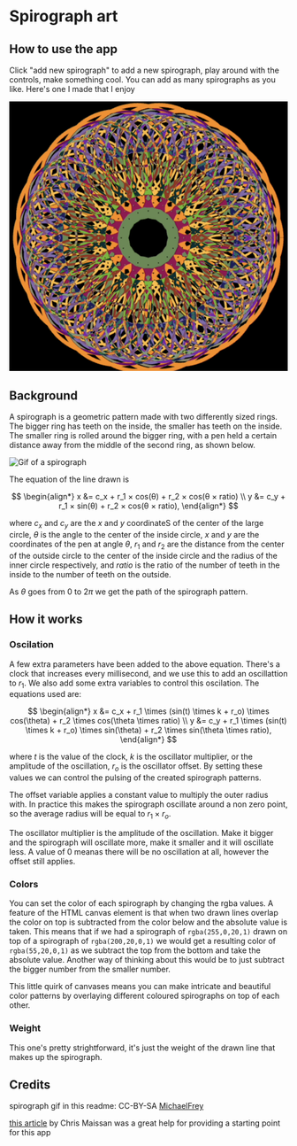 # Spirograph art

## How to use the app

Click "add new spirograph" to add a new spirograph, play around with the controls, make something cool. You can add as many spirographs as you like. Here's one I made that I enjoy

![example generated spirograph art](./example.png)

## Background

A spirograph is a geometric pattern made with two differently sized rings. The bigger ring has teeth on the inside, the smaller has teeth on the inside. The smaller ring is rolled around the bigger ring, with a pen held a certain distance away from the middle of the second ring, as shown below.

![Gif of a spirograph](https://upload.wikimedia.org/wikipedia/commons/c/c1/Spiograph_Animation.gif)

The equation of the line drawn is 

$$
\begin{align*}
x &= c_x + r_1 × cos(θ) + r_2 × cos(θ × ratio) \\
y &= c_y + r_1 × sin(θ) + r_2 × cos(θ × ratio),
\end{align*}
$$

where $c_x$ and $c_y$ are the $x$ and $y$ coordinateS of the center of the large circle, $θ$ is the angle to the center of the inside circle, $x$ and $y$ are the coordinates of the pen at angle $θ$, $r_1$ and $r_2$ are the distance from the center of the outside circle to the center of the inside circle and the radius of the inner circle respectively, and $ratio$ is the ratio of the number of teeth in the inside to the number of teeth on the outside. 

As $\theta$ goes from $0$ to $2\pi$ we get the path of the spirograph pattern.

## How it works

### Oscilation

A few extra parameters have been added to the above equation. There's a clock that increases every millisecond, and we use this to add an oscillattion to $r_1$. We also add some extra variables to control this oscilation. The equations used are:

$$
\begin{align*}
x &= c_x + r_1 \times (sin(t) \times k + r_o) \times cos(\theta) + r_2 \times cos(\theta \times ratio) \\
      y &= c_y + r_1 \times (sin(t) \times k + r_o) \times sin(\theta) + r_2 \times sin(\theta \times ratio),
\end{align*}
$$

where $t$ is the value of the clock, $k$ is the oscillator multiplier, or the amplitude of the oscillation, $r_o$ is the oscillator offset. By setting these values we can control the pulsing of the created spirograph patterns.

The offset variable applies a constant value to multiply the outer radius with. In practice this makes the spirograph oscillate around a non zero point, so the average radius will be equal to $r_1 \times r_o$.

The oscillator multiplier is the amplitude of the oscillation. Make it bigger and the spirograph will oscillate more, make it smaller and it will oscillate less. A value of 0 meanas there will be no oscillation at all, however the offset still applies.

### Colors

You can set the color of each spirograph by changing the rgba values. A feature of the HTML canvas element is that when two drawn lines overlap the color on top is subtracted from the color below and the absolute value is taken. This means that if we had a spirograph of `rgba(255,0,20,1)` drawn on top of a spirograph of `rgba(200,20,0,1)` we would get a resulting color of `rgba(55,20,0,1)` as we subtract the top from the bottom and take the absolute value. Another way of thinking about this would be to just subtract the bigger number from the smaller number.

This little quirk of canvases means you can make intricate and beautiful color patterns by overlaying different coloured spirographs on top of each other.

### Weight
This one's pretty strightforward, it's just the weight of the drawn line that makes up the spirograph.

## Credits

spirograph gif in this readme: CC-BY-SA [MichaelFrey](https://commons.wikimedia.org/wiki/User:MichaelFrey)

[this article](https://www.maissan.net/articles/javascript-spirograph) by Chris Maissan was a great help for providing a starting point for this app
